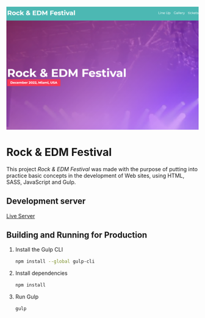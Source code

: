 [<img src="capturaRockAndEdmFestival.png">](https://rock-edm-festivalmv.netlify.app/)

# Rock & EDM Festival

This project *Rock & EDM Festival* was made with the purpose of putting into practice basic concepts in the development of Web sites, using  HTML, SASS, JavaScript and Gulp.

## Development server

[Live Server](https://marketplace.visualstudio.com/items?itemName=ritwickdey.LiveServer)

## Building and Running for Production

1. Install the Gulp CLI

   ```sh
   npm install --global gulp-cli
   ```
2. Install dependencies

    ```sh   
   npm install
    ```

3. Run Gulp

    ```sh   
   gulp
    ```







